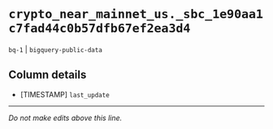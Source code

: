 # `crypto_near_mainnet_us._sbc_1e90aa1c7fad44c0b57dfb67ef2ea3d4`
`bq-1` | `bigquery-public-data`

## Column details
* [TIMESTAMP] `last_update`

-------------------------------------------------------------------------------
*Do not make edits above this line.*
